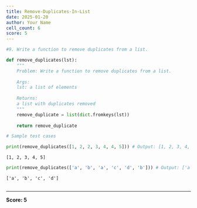 ```yaml
---
title: Remove-Duplicates-In-List
date: 2025-01-20
author: Your Name
cell_count: 6
score: 5
---
```


```python
#9. Write a function to remove duplicates from a list.
```


```python
def remove_duplicates(lst):
    """
    Problem: Write a function to remove duplicates from a list.
    
    Args:
    lst: a list of elements
    
    Returns:
    a list with duplicates removed
    """
    remove_duplicate = list(dict.fromkeys(lst))
    
    return remove_duplicate
```


```python
# Sample test cases
```


```python
print(remove_duplicates([1, 2, 2, 3, 4, 4, 5])) # Output: [1, 2, 3, 4, 5]
```

    [1, 2, 3, 4, 5]



```python
print(remove_duplicates(['a', 'b', 'a', 'c', 'd', 'b'])) # Output: ['a', 'b', 'c', 'd']
```

    ['a', 'b', 'c', 'd']



```python

```


---
**Score: 5**
